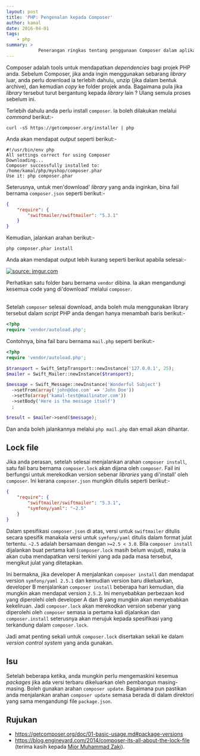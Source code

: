 ```yaml
---
layout: post
title: 'PHP: Pengenalan kepada Composer'
author: kamal
date: 2016-04-01
tags:
    - php
summary: >
            Penerangan ringkas tentang penggunaan Composer dalam aplikasi PHP.
---
```


Composer adalah tools untuk mendapatkan *dependencies* bagi projek PHP anda. Sebelum Composer, jika anda ingin menggunakan sebarang *library* luar, anda perlu download ia terlebih dahulu, unzip (jika dalam bentuk archive), dan kemudian *copy* ke folder projek anda. Bagaimana pula jika *library* tersebut turut bergantung kepada *library* lain ? Ulang semula proses sebelum ini.

Terlebih dahulu anda perlu install `composer`. Ia boleh dilakukan melalui *command* berikut:-

```console
curl -sS https://getcomposer.org/installer | php
```
Anda akan mendapat *output* seperti berikut:-

<!--more-->

```console
#!/usr/bin/env php
All settings correct for using Composer
Downloading...
Composer successfully installed to: /home/kamal/php/myshop/composer.phar
Use it: php composer.phar
```
Seterusnya, untuk men'download' *library* yang anda inginkan, bina fail bernama `composer.json` seperti berikut:-

```json
{
    "require": {
        "swiftmailer/swiftmailer": "5.3.1"
    }
}
```

Kemudian, jalankan arahan berikut:-

```console
php composer.phar install
```
Anda akan mendapat output lebih kurang seperti berikut apabila selesai:-

<a href="http://imgur.com/tVjCE09"><img src="http://i.imgur.com/tVjCE09.png" title="source: imgur.com" /></a>

<div class="admonition-info">
    Perhatikan satu folder baru bernama <code>vendor</code> dibina. Ia akan mengandungi kesemua code yang di'download' melalui <code>composer</code>.
</div>
<div>&nbsp;</div>

Setelah `composer` selesai download, anda boleh mula menggunakan library tersebut dalam *script* PHP anda dengan hanya menambah baris berikut:-

```php
<?php
require 'vendor/autoload.php';
```

Contohnya, bina fail baru bernama `mail.php` seperti berikut:-

```php
<?php
require 'vendor/autoload.php';

$transport = Swift_SmtpTransport::newInstance('127.0.0.1', 25);
$mailer = Swift_Mailer::newInstance($transport);

$message = Swift_Message::newInstance('Wonderful Subject')
  ->setFrom(array('john@doe.com' => 'John Doe'))
  ->setTo(array('kamal-test@mailinator.com'))
  ->setBody('Here is the message itself')
  ;

$result = $mailer->send($message);
```

Dan anda boleh jalankannya melalui `php mail.php` dan email akan dihantar.

## Lock file
Jika anda perasan, setelah selesai menjalankan arahan `composer install`, satu fail baru bernama `composer.lock` akan dijana oleh `composer`. Fail ini berfungsi untuk merekodkan version sebenar *libraries* yang di'install' oleh `composer`. Ini kerana `composer.json` mungkin ditulis seperti berikut:-

```json
{
    "require": {
        "swiftmailer/swiftmailer": "5.3.1",
        "symfony/yaml": "~2.5"
    }
}
```
Dalam spesifikasi `composer.json` di atas, versi untuk `swiftmailer` ditulis secara spesifik manakala versi untuk `symfony/yaml` ditulis dalam format julat tertentu. `~2.5` adalah bersamaan dengan `>=2.5 < 3.0`. Bila `composer install` dijalankan buat pertama kali (`composer.lock` masih belum wujud), maka ia akan cuba mendapatkan versi terkini yang ada pada masa tersebut, mengikut julat yang ditetapkan.

Ini bermakna, jika developer A menjalankan `composer install` dan mendapat version `symfony/yaml 2.5.1` dan kemudian version baru dikeluarkan, developer B menjalankan `composer install` beberapa hari kemudian, dia mungkin akan mendapat version `2.5.2`. Ini menyebabkan perbezaan kod yang diperolehi oleh developer A dan B yang mungkin akan menyebabkan kekeliruan. Jadi `composer.lock` akan merekodkan version sebenar yang diperolehi oleh `composer` semasa ia pertama kali dijalankan dan `composer.install` seterusnya akan merujuk kepada spesifikasi yang terkandung dalam `composer.lock`.

Jadi amat penting sekali untuk `composer.lock` disertakan sekali ke dalam *version control system* yang anda gunakan.

## Isu
Setelah beberapa ketika, anda mungkin perlu mengemaskini kesemua *packages* jika ada versi terbaru dikeluarkan oleh pembangun masing-masing. Boleh gunakan arahan `composer update`. Bagaimana pun pastikan anda menjalankan arahan `composer update` semasa berada di dalam direktori yang sama mengandungi file `package.json`.

## Rujukan
* https://getcomposer.org/doc/01-basic-usage.md#package-versions
* https://blog.engineyard.com/2014/composer-its-all-about-the-lock-file (terima kasih kepada [Mior Muhammad Zaki](https://github.com/crynobone)).
